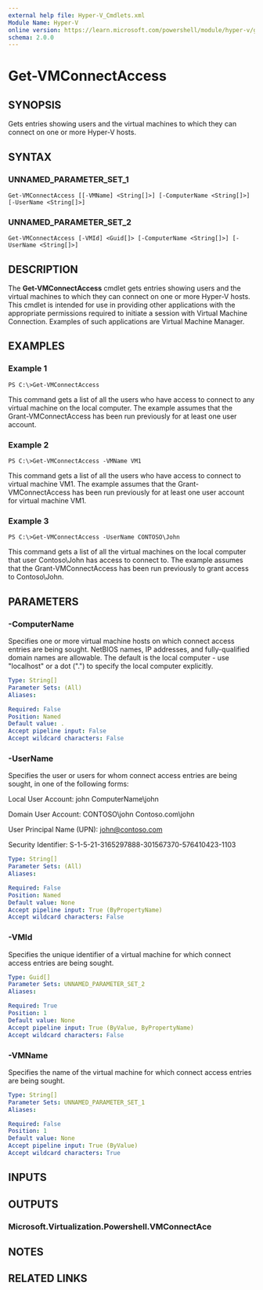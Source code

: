 ```yaml
---
external help file: Hyper-V_Cmdlets.xml
Module Name: Hyper-V
online version: https://learn.microsoft.com/powershell/module/hyper-v/get-vmconnectaccess?view=windowsserver2012-ps&wt.mc_id=ps-gethelp
schema: 2.0.0
---
```


# Get-VMConnectAccess

## SYNOPSIS
Gets entries showing users and the virtual machines to which they can connect on one or more Hyper-V hosts.

## SYNTAX

### UNNAMED_PARAMETER_SET_1
```
Get-VMConnectAccess [[-VMName] <String[]>] [-ComputerName <String[]>] [-UserName <String[]>]
```

### UNNAMED_PARAMETER_SET_2
```
Get-VMConnectAccess [-VMId] <Guid[]> [-ComputerName <String[]>] [-UserName <String[]>]
```

## DESCRIPTION
The **Get-VMConnectAccess** cmdlet gets entries showing users and the virtual machines to which they can connect on one or more Hyper-V hosts.
This cmdlet is intended for use in providing other applications with the appropriate permissions required to initiate a session with Virtual Machine Connection.
Examples of such applications are Virtual Machine Manager.

## EXAMPLES

### Example 1
```
PS C:\>Get-VMConnectAccess
```

This command gets a list of all the users who have access to connect to any virtual machine on the local computer.
The example assumes that the Grant-VMConnectAccess has been run previously for at least one user account.

### Example 2
```
PS C:\>Get-VMConnectAccess -VMName VM1
```

This command gets a list of all the users who have access to connect to virtual machine VM1.
The example assumes that the Grant-VMConnectAccess has been run previously for at least one user account for virtual machine VM1.

### Example 3
```
PS C:\>Get-VMConnectAccess -UserName CONTOSO\John
```

This command gets a list of all the virtual machines on the local computer that user Contoso\John has access to connect to.
The example assumes that the Grant-VMConnectAccess has been run previously to grant access to Contoso\John.

## PARAMETERS

### -ComputerName
Specifies one or more virtual machine hosts on which connect access entries are being sought.
NetBIOS names, IP addresses, and fully-qualified domain names are allowable.
The default is the local computer - use "localhost" or a dot (".") to specify the local computer explicitly.

```yaml
Type: String[]
Parameter Sets: (All)
Aliases: 

Required: False
Position: Named
Default value: .
Accept pipeline input: False
Accept wildcard characters: False
```

### -UserName
Specifies the user or users for whom connect access entries are being sought, in one of the following forms:

Local User Account:
    john
    ComputerName\john

                         
Domain User Account:
    CONTOSO\john
    Contoso.com\john

                         
User Principal Name (UPN):
    john@contoso.com

                         
Security Identifier:
    S-1-5-21-3165297888-301567370-576410423-1103

```yaml
Type: String[]
Parameter Sets: (All)
Aliases: 

Required: False
Position: Named
Default value: None
Accept pipeline input: True (ByPropertyName)
Accept wildcard characters: False
```

### -VMId
Specifies the unique identifier of a virtual machine for which connect access entries are being sought.

```yaml
Type: Guid[]
Parameter Sets: UNNAMED_PARAMETER_SET_2
Aliases: 

Required: True
Position: 1
Default value: None
Accept pipeline input: True (ByValue, ByPropertyName)
Accept wildcard characters: False
```

### -VMName
Specifies the name of the virtual machine for which connect access entries are being sought.

```yaml
Type: String[]
Parameter Sets: UNNAMED_PARAMETER_SET_1
Aliases: 

Required: False
Position: 1
Default value: None
Accept pipeline input: True (ByValue)
Accept wildcard characters: True
```

## INPUTS

## OUTPUTS

### Microsoft.Virtualization.Powershell.VMConnectAce

## NOTES

## RELATED LINKS



